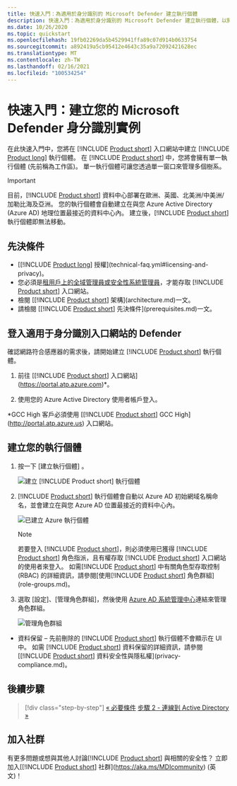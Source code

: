 ```yaml
---
title: 快速入門：為適用於身分識別的 Microsoft Defender 建立執行個體
description: 快速入門：為適用於身分識別的 Microsoft Defender 建立執行個體，以開始安裝適用於身分識別的 Defender。
ms.date: 10/26/2020
ms.topic: quickstart
ms.openlocfilehash: 19fb02269da5b4529941ffa89c07d914b0633754
ms.sourcegitcommit: a892419a5cb95412e4643c35a9a72092421628ec
ms.translationtype: MT
ms.contentlocale: zh-TW
ms.lasthandoff: 02/16/2021
ms.locfileid: "100534254"
---
```

# <a name="quickstart-create-your-microsoft-defender-for-identity-instance"></a>快速入門：建立您的 Microsoft Defender 身分識別實例

在此快速入門中，您將在 [!INCLUDE [Product short](includes/product-short.md)] 入口網站中建立 [!INCLUDE [Product long](includes/product-long.md)] 執行個體。 在 [!INCLUDE [Product short](includes/product-short.md)] 中，您將會擁有單一執行個體 (先前稱為工作區)。 單一執行個體可讓您透過單一窗口來管理多個樹系。

> [!IMPORTANT]
> 目前，[!INCLUDE [Product short](includes/product-short.md)] 資料中心部署在歐洲、英國、北美洲/中美洲/加勒比海及亞洲。 您的執行個體會自動建立在與您 Azure Active Directory (Azure AD) 地理位置最接近的資料中心內。 建立後，[!INCLUDE [Product short](includes/product-short.md)] 執行個體即無法移動。

## <a name="prerequisites"></a>先決條件

- [[!INCLUDE [Product long](includes/product-long.md)] 授權](technical-faq.yml#licensing-and-privacy)。
- 您必須是[租用戶上的全域管理員或安全性系統管理員](/azure/active-directory/users-groups-roles/directory-assign-admin-roles#available-roles)，才能存取 [!INCLUDE [Product short](includes/product-short.md)] 入口網站。
- 檢閱 [[!INCLUDE [Product short](includes/product-short.md)] 架構](architecture.md)一文。
- 請檢閱 [[!INCLUDE [Product short](includes/product-short.md)] 先決條件](prerequisites.md)一文。

## <a name="sign-in-to-the-defender-for-identity-portal"></a>登入適用于身分識別入口網站的 Defender

確認網路符合感應器的需求後，請開始建立 [!INCLUDE [Product short](includes/product-short.md)] 執行個體。

1. 前往 [[!INCLUDE [Product short](includes/product-short.md)] 入口網站](https://portal.atp.azure.com)*。

1. 使用您的 Azure Active Directory 使用者帳戶登入。

\*GCC High 客戶必須使用 [[!INCLUDE [Product short](includes/product-short.md)] GCC High](http://portal.atp.azure.us) 入口網站。

## <a name="create-your-instance"></a>建立您的執行個體

1. 按一下 [建立執行個體]  。

    ![建立 [!INCLUDE [Product short](includes/product-short.md)] 執行個體](media/create-instance.png)

1. [!INCLUDE [Product short](includes/product-short.md)] 執行個體會自動以 Azure AD 初始網域名稱命名，並會建立在與您 Azure AD 位置最接近的資料中心內。

    ![已建立 Azure 執行個體](media/instance-created.png)

    > [!NOTE]
    > 若要登入 [!INCLUDE [Product short](includes/product-short.md)]，則必須使用已獲得 [!INCLUDE [Product short](includes/product-short.md)] 角色指派，且有權存取 [!INCLUDE [Product short](includes/product-short.md)] 入口網站的使用者來登入。 如需[!INCLUDE [Product short](includes/product-short.md)] 中有關角色型存取控制 (RBAC) 的詳細資訊，請參閱[使用[!INCLUDE [Product short](includes/product-short.md)] 角色群組](role-groups.md)。

1. 選取 [設定]、[管理角色群組]，然後使用 [Azure AD 系統管理中心](/azure/active-directory/active-directory-assign-admin-roles-azure-portal)連結來管理角色群組。

    ![管理角色群組](media/creation-manage-role-groups.png)

- 資料保留 – 先前刪除的 [!INCLUDE [Product short](includes/product-short.md)] 執行個體不會顯示在 UI 中。 如需 [!INCLUDE [Product short](includes/product-short.md)] 資料保留的詳細資訊，請參閱 [[!INCLUDE [Product short](includes/product-short.md)] 資料安全性與隱私權](privacy-compliance.md)。

## <a name="next-steps"></a>後續步驟

> [!div class="step-by-step"]
> [« 必要條件](prerequisites.md)
> [步驟 2 - 連線到 Active Directory »](install-step2.md)

## <a name="join-the-community"></a>加入社群

有更多問題或想與其他人討論[!INCLUDE [Product short](includes/product-short.md)] 與相關的安全性？ 立即加入[[!INCLUDE [Product short](includes/product-short.md)] 社群](https://aka.ms/MDIcommunity) \(英文\)！
